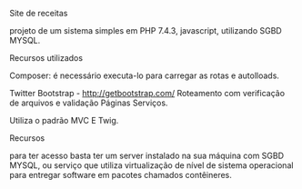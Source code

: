 Site de receitas 

projeto de um sistema simples em PHP 7.4.3, javascript, utilizando SGBD MYSQL. 

Recursos utilizados

Composer: é necessário  executa-lo para carregar as rotas e autolloads.

Twitter Bootstrap - http://getbootstrap.com/ Roteamento com verificação de arquivos e validação Páginas Serviços. 

Utiliza o padrão MVC E Twig.


Recursos

para ter acesso basta ter um server instalado na sua máquina com SGBD MYSQL, ou serviço que utiliza virtualização de nível de sistema operacional para entregar software em pacotes chamados contêineres.


